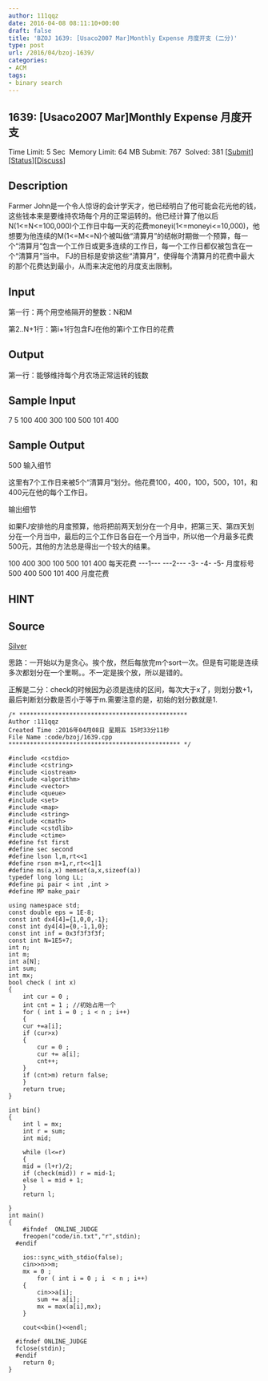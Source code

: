 ```yaml
---
author: 111qqz
date: 2016-04-08 08:11:10+00:00
draft: false
title: 'BZOJ 1639: [Usaco2007 Mar]Monthly Expense 月度开支 (二分)'
type: post
url: /2016/04/bzoj-1639/
categories:
- ACM
tags:
- binary search
---
```





## 1639: [Usaco2007 Mar]Monthly Expense 月度开支


Time Limit: 5 Sec  Memory Limit: 64 MB
Submit: 767  Solved: 381
[[Submit](http://www.lydsy.com/JudgeOnline/submitpage.php?id=1639)][[Status](http://www.lydsy.com/JudgeOnline/problemstatus.php?id=1639)][[Discuss](http://www.lydsy.com/JudgeOnline/bbs.php?id=1639)]


## Description






Farmer John是一个令人惊讶的会计学天才，他已经明白了他可能会花光他的钱，这些钱本来是要维持农场每个月的正常运转的。他已经计算了他以后N(1<=N<=100,000)个工作日中每一天的花费moneyi(1<=moneyi<=10,000)，他想要为他连续的M(1<=M<=N)个被叫做“清算月”的结帐时期做一个预算，每一个“清算月”包含一个工作日或更多连续的工作日，每一个工作日都仅被包含在一个“清算月”当中。 FJ的目标是安排这些“清算月”，使得每个清算月的花费中最大的那个花费达到最小，从而来决定他的月度支出限制。






## Input






第一行：两个用空格隔开的整数：N和M

第2..N+1行：第i+1行包含FJ在他的第i个工作日的花费






## Output






第一行：能够维持每个月农场正常运转的钱数






## Sample Input




7 5
100
400
300
100
500
101
400





## Sample Output




500
输入细节

这里有7个工作日来被5个“清算月”划分。他花费100，400，100，500，101，和400元在他的每个工作日。

输出细节

如果FJ安排他的月度预算，他将把前两天划分在一个月中，把第三天、第四天划分在一个月当中，最后的三个工作日各自在一个月当中，所以他一个月最多花费500元，其他的方法总是得出一个较大的结果。

100 400 300 100 500 101 400 每天花费
---1--- ---2--- -3- -4- -5- 月度标号
500 400 500 101 400 月度花费





## HINT







## Source






[Silver](http://www.lydsy.com/JudgeOnline/problemset.php?search=Silver)






思路：一开始以为是贪心。挨个放，然后每放完m个sort一次。但是有可能是连续多次都划分在一个里啊。。不一定是挨个放，所以是错的。

正解是二分：check的时候因为必须是连续的区间，每次大于x了，则划分数+1，最后判断划分数是否小于等于m.需要注意的是，初始的划分数就是1.





 

    
    /* ***********************************************
    Author :111qqz
    Created Time :2016年04月08日 星期五 15时33分11秒
    File Name :code/bzoj/1639.cpp
    ************************************************ */
    
    #include <cstdio>
    #include <cstring>
    #include <iostream>
    #include <algorithm>
    #include <vector>
    #include <queue>
    #include <set>
    #include <map>
    #include <string>
    #include <cmath>
    #include <cstdlib>
    #include <ctime>
    #define fst first
    #define sec second
    #define lson l,m,rt<<1
    #define rson m+1,r,rt<<1|1
    #define ms(a,x) memset(a,x,sizeof(a))
    typedef long long LL;
    #define pi pair < int ,int >
    #define MP make_pair
    
    using namespace std;
    const double eps = 1E-8;
    const int dx4[4]={1,0,0,-1};
    const int dy4[4]={0,-1,1,0};
    const int inf = 0x3f3f3f3f;
    const int N=1E5+7;
    int n;
    int m;
    int a[N];
    int sum;
    int mx;
    bool check ( int x)
    {
        int cur = 0 ; 
        int cnt = 1 ; //初始占用一个
        for ( int i = 0 ; i < n ; i++)
        {
    	cur +=a[i];
    	if (cur>x)
    	{
    	    cur = 0 ;
    	    cur += a[i];
    	    cnt++;
    	}
    	if (cnt>m) return false;
        }
        return true;
    }
    
    int bin()
    {
        int l = mx;
        int r = sum;
        int mid;
    
        while (l<=r)
        {
    	mid = (l+r)/2;
    	if (check(mid)) r = mid-1;
    	else l = mid + 1;
        }
        return l;
    
    }
    int main()
    {
    	#ifndef  ONLINE_JUDGE 
    	freopen("code/in.txt","r",stdin);
      #endif
    
    	ios::sync_with_stdio(false);
    	cin>>n>>m;
    	mx = 0 ;
        	for ( int i = 0 ; i  < n ; i++)
    	{
    	    cin>>a[i];
    	    sum += a[i];
    	    mx = max(a[i],mx);
    	}
    
    	cout<<bin()<<endl;
    
      #ifndef ONLINE_JUDGE  
      fclose(stdin);
      #endif
        return 0;
    }
    



